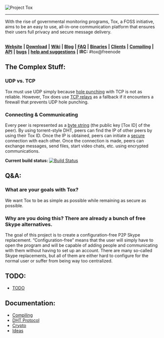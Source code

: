 ![Project Tox](https://raw.github.com/irungentoo/toxcore/master/other/tox.png "Project Tox")
***

With the rise of governmental monitoring programs, Tox, a FOSS initiative, aims to be an easy to use, all-in-one communication platform that ensures their users full privacy and secure message delivery.<br /> <br />

[**Website**](https://tox.im) **|** [**Download**](https://wiki.tox.im/Binaries) **|** [**Wiki**](https://wiki.tox.im/) **|** [**Blog**](https://blog.libtoxcore.so/) **|** [**FAQ**](https://wiki.tox.im/FAQ) **|** [**Binaries**](https://wiki.tox.im/Binaries) **|** [**Clients**](https://wiki.tox.im/Client) **|** [**Compiling**](/INSTALL.md) **|** 
[**API**](https://libtoxcore.so/)  **|** [**bugs**](http://tox.lighthouseapp.com/projects/123754-tox/tickets) **|** [**help and suggestions**](http://support.libtoxcore.so) **|**
**IRC:** #tox@freenode


## The Complex Stuff:
### UDP vs. TCP
Tox must use UDP simply because [hole punching](https://en.wikipedia.org/wiki/UDP_hole_punching) with TCP is not as reliable.
However, Tox does use [TCP relays](/docs/TCP_Network.txt) as a fallback if it encounters a firewall that prevents UDP hole punching.

### Connecting & Communicating
Every peer is represented as a [byte string][String] (the public key [Tox ID] of the peer). By using torrent-style DHT, peers can find the IP of other peers by using their Tox ID. Once the IP is obtained, peers can initiate a [secure](/docs/updates/Crypto.md) connection with each other. Once the connection is made, peers can exchange messages, send files, start video chats, etc. using encrypted communications.


**Current build status:** [![Build Status](https://travis-ci.org/irungentoo/toxcore.png?branch=master)](https://travis-ci.org/irungentoo/toxcore)


## Q&A:

### What are your goals with Tox?

We want Tox to be as simple as possible while remaining as secure as possible.

### Why are you doing this? There are already a bunch of free Skype alternatives.
The goal of this project is to create a configuration-free P2P Skype replacement. “Configuration-free” means that the user will simply have to open the program and will be capable of adding people and communicating with them without having to set up an account. There are many so-called Skype replacements, but all of them are either hard to configure for the normal user or suffer from being way too centralized.

## TODO:
- [TODO](/docs/TODO)


## Documentation:

- [Compiling](/INSTALL.md)
- [DHT Protocol](/docs/updates/DHT.md)<br />
- [Crypto](/docs/updates/Crypto.md)<br />
- [Ideas](https://wiki.tox.im/index.php/Ideas)

[String]: https://en.wikipedia.org/wiki/String_(computer_science)

